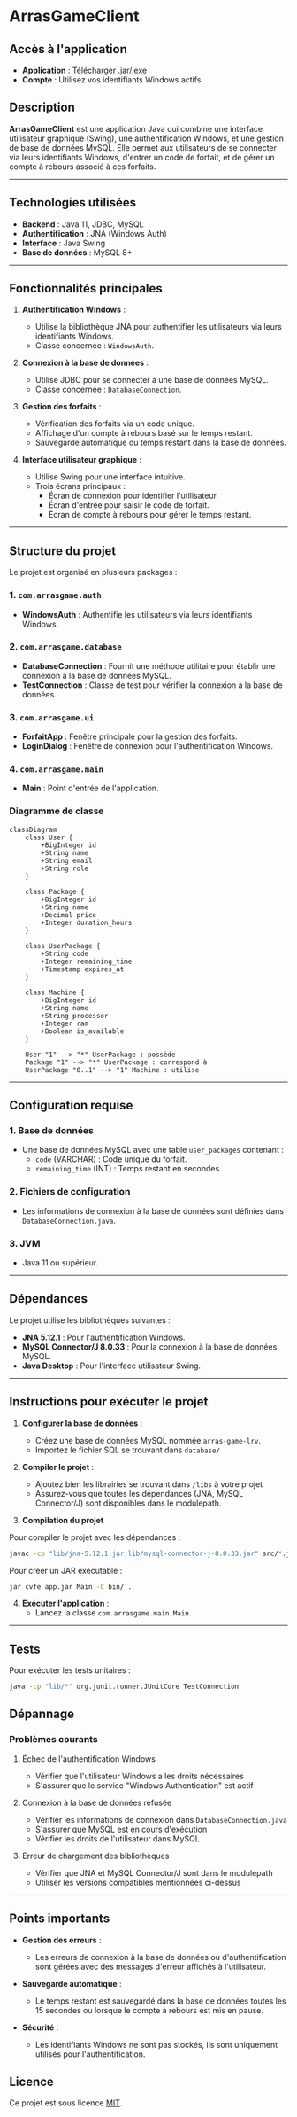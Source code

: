 # ArrasGameClient

## Accès à l'application
- **Application** : [Télécharger .jar/.exe](https://github.com/eLux-info/AP3/releases/tag/1.0.0)
- **Compte** : Utilisez vos identifiants Windows actifs

## Description
**ArrasGameClient** est une application Java qui combine une interface utilisateur graphique (Swing), une authentification Windows, et une gestion de base de données MySQL. Elle permet aux utilisateurs de se connecter via leurs identifiants Windows, d'entrer un code de forfait, et de gérer un compte à rebours associé à ces forfaits.

---

## Technologies utilisées
- **Backend** : Java 11, JDBC, MySQL
- **Authentification** : JNA (Windows Auth)
- **Interface** : Java Swing
- **Base de données** : MySQL 8+

---

## Fonctionnalités principales
1. **Authentification Windows** :
   - Utilise la bibliothèque JNA pour authentifier les utilisateurs via leurs identifiants Windows.
   - Classe concernée : `WindowsAuth`.

2. **Connexion à la base de données** :
   - Utilise JDBC pour se connecter à une base de données MySQL.
   - Classe concernée : `DatabaseConnection`.

3. **Gestion des forfaits** :
   - Vérification des forfaits via un code unique.
   - Affichage d'un compte à rebours basé sur le temps restant.
   - Sauvegarde automatique du temps restant dans la base de données.

4. **Interface utilisateur graphique** :
   - Utilise Swing pour une interface intuitive.
   - Trois écrans principaux :
     - Écran de connexion pour identifier l'utilisateur.
     - Écran d'entrée pour saisir le code de forfait.
     - Écran de compte à rebours pour gérer le temps restant.

---

## Structure du projet
Le projet est organisé en plusieurs packages :

### 1. `com.arrasgame.auth`
- **WindowsAuth** : Authentifie les utilisateurs via leurs identifiants Windows.

### 2. `com.arrasgame.database`
- **DatabaseConnection** : Fournit une méthode utilitaire pour établir une connexion à la base de données MySQL.
- **TestConnection** : Classe de test pour vérifier la connexion à la base de données.

### 3. `com.arrasgame.ui`
- **ForfaitApp** : Fenêtre principale pour la gestion des forfaits.
- **LoginDialog** : Fenêtre de connexion pour l'authentification Windows.

### 4. `com.arrasgame.main`
- **Main** : Point d'entrée de l'application.

### Diagramme de classe
```mermaid
classDiagram
    class User {
        +BigInteger id
        +String name
        +String email
        +String role
    }

    class Package {
        +BigInteger id
        +String name
        +Decimal price
        +Integer duration_hours
    }

    class UserPackage {
        +String code
        +Integer remaining_time
        +Timestamp expires_at
    }

    class Machine {
        +BigInteger id
        +String name
        +String processor
        +Integer ram
        +Boolean is_available
    }

    User "1" --> "*" UserPackage : possède
    Package "1" --> "*" UserPackage : correspond à
    UserPackage "0..1" --> "1" Machine : utilise
```

---

## Configuration requise

### 1. **Base de données**
- Une base de données MySQL avec une table `user_packages` contenant :
  - `code` (VARCHAR) : Code unique du forfait.
  - `remaining_time` (INT) : Temps restant en secondes.

### 2. **Fichiers de configuration**
- Les informations de connexion à la base de données sont définies dans `DatabaseConnection.java`.

### 3. **JVM**
- Java 11 ou supérieur.

---

## Dépendances
Le projet utilise les bibliothèques suivantes :
- **JNA 5.12.1** : Pour l'authentification Windows.
- **MySQL Connector/J 8.0.33** : Pour la connexion à la base de données MySQL.
- **Java Desktop** : Pour l'interface utilisateur Swing.

---

## Instructions pour exécuter le projet

1. **Configurer la base de données** :
   - Créez une base de données MySQL nommée `arras-game-lrv`.
   - Importez le fichier SQL se trouvant dans `database/`

2. **Compiler le projet** :
   - Ajoutez bien les librairies se trouvant dans `/libs` à votre projet
   - Assurez-vous que toutes les dépendances (JNA, MySQL Connector/J) sont disponibles dans le modulepath.

3. **Compilation du projet**

Pour compiler le projet avec les dépendances :

```bash
javac -cp "lib/jna-5.12.1.jar;lib/mysql-connector-j-8.0.33.jar" src/*.java
```

Pour créer un JAR exécutable :

```bash
jar cvfe app.jar Main -C bin/ .
```

4. **Exécuter l'application** :
   - Lancez la classe `com.arrasgame.main.Main`.

---

## Tests

Pour exécuter les tests unitaires :

```bash
java -cp "lib/*" org.junit.runner.JUnitCore TestConnection
```

## Dépannage

### Problèmes courants

1. Échec de l'authentification Windows
   - Vérifier que l'utilisateur Windows a les droits nécessaires
   - S'assurer que le service "Windows Authentication" est actif

2. Connexion à la base de données refusée
   - Vérifier les informations de connexion dans `DatabaseConnection.java`
   - S'assurer que MySQL est en cours d'exécution
   - Vérifier les droits de l'utilisateur dans MySQL

3. Erreur de chargement des bibliothèques
   - Vérifier que JNA et MySQL Connector/J sont dans le modulepath
   - Utiliser les versions compatibles mentionnées ci-dessus

---

## Points importants

- **Gestion des erreurs** :
  - Les erreurs de connexion à la base de données ou d'authentification sont gérées avec des messages d'erreur affichés à l'utilisateur.

- **Sauvegarde automatique** :
  - Le temps restant est sauvegardé dans la base de données toutes les 15 secondes ou lorsque le compte à rebours est mis en pause.

- **Sécurité** :
  - Les identifiants Windows ne sont pas stockés, ils sont uniquement utilisés pour l'authentification.

## Licence

Ce projet est sous licence [MIT](https://opensource.org/licenses/MIT).
